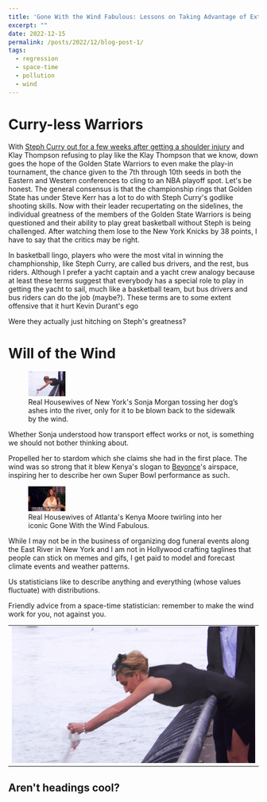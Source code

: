 ```yaml
---
title: 'Gone With the Wind Fabulous: Lessons on Taking Advantage of External Forces in Life and Statistical Modeling'
excerpt: "" 
date: 2022-12-15
permalink: /posts/2022/12/blog-post-1/
tags:
  - regression
  - space-time
  - pollution
  - wind
---
```


Curry-less Warriors
======

With <a href="https://www.nba.com/news/stephen-curry-exits-warriors-pacers-game-shoulder-injury" rel="noopener" target="_blank" >Steph Curry out for a few weeks after getting a shoulder injury</a> and Klay Thompson refusing to play like the Klay Thompson that we know, down goes the hope of the Golden State Warriors to even make the play-in tournament, the chance given to the 7th through 10th seeds in both the Eastern and Western conferences to cling to an NBA playoff spot. Let's be honest. The general consensus is that the championship rings that Golden State has under Steve Kerr has a lot to do with Steph Curry's godlike shooting skills. Now with their leader recupertating on the sidelines, the individual greatness of the members of the Golden State Warriors is being questioned and their ability to play great basketball without Steph is being challenged. After watching them lose to the New York Knicks by 38 points, I have to say that the critics may be right. 

In basketball lingo, players who were the most vital in winning the champhionship, like Steph Curry, are called bus drivers, and the rest, bus riders. Although I prefer a yacht captain and a yacht crew analogy because at least these terms suggest that everybody has a special role to play in getting the yacht to sail, much like a basketball team, but bus drivers and bus riders can do the job (maybe?). These terms are to some extent offensive that it hurt Kevin Durant's ego   

Were they actually just hitching on Steph's greatness?

Will of the Wind
======
<figure>
    <img src="/images/sonja_morgan.gif" width="75px" height="50px">
    <figcaption>Real Housewives of New York's Sonja Morgan tossing her dog’s ashes into the river, only for it to be blown back to the sidewalk by the wind.</figcaption>
</figure>

Whether Sonja understood how transport effect works or not, is something we should not bother thinking about.

Propelled her to stardom which she claims she had in the first place. The wind was so strong that it blew Kenya's slogan to <a href="[https://www.youtube.com/watch?v=kxu4K2mC4uA](https://www.youtube.com/watch?v=kxu4K2mC4uA)" rel="noopener" target="_blank" >Beyonce</a>'s airspace, inspiring her to describe her own Super Bowl performance as such.

<figure>
    <img src="/images/kenya_moore.gif" width="75px" height="50px">
    <figcaption>Real Housewives of Atlanta's Kenya Moore twirling into her iconic Gone With the Wind Fabulous.</figcaption>
</figure>

While I may not be in the business of organizing dog funeral events along the East River in New York and I am not in Hollywood crafting taglines that people can stick on memes and gifs, I get paid to model and forecast climate events and weather patterns. 

Us statisticians like to describe anything and everything (whose values fluctuate) with distributions.

Friendly advice from a space-time statistician: remember to make the wind work for you, not against you.

<table width=1000 style="border:none; border-collapse:collapse; cellspacing:0; cellpadding:0" >
        <tr>
            <td style="border:none" rowspan=2>
                <img src="/images/sonja_morgan.gif" />
            </td>
        </tr>
    </table>


Aren't headings cool?
------

